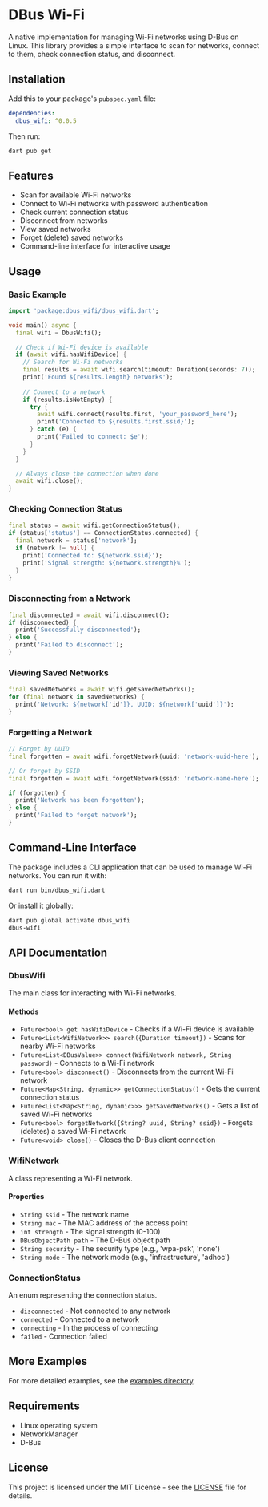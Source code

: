 # DBus Wi-Fi

A native implementation for managing Wi-Fi networks using D-Bus on Linux. This library provides a simple interface to scan for networks, connect to them, check connection status, and disconnect.

## Installation

Add this to your package's `pubspec.yaml` file:

```yaml
dependencies:
  dbus_wifi: ^0.0.5
```

Then run:

```bash
dart pub get
```

## Features

- Scan for available Wi-Fi networks
- Connect to Wi-Fi networks with password authentication
- Check current connection status
- Disconnect from networks
- View saved networks
- Forget (delete) saved networks
- Command-line interface for interactive usage

## Usage

### Basic Example

```dart
import 'package:dbus_wifi/dbus_wifi.dart';

void main() async {
  final wifi = DbusWifi();

  // Check if Wi-Fi device is available
  if (await wifi.hasWifiDevice) {
    // Search for Wi-Fi networks
    final results = await wifi.search(timeout: Duration(seconds: 7));
    print('Found ${results.length} networks');
    
    // Connect to a network
    if (results.isNotEmpty) {
      try {
        await wifi.connect(results.first, 'your_password_here');
        print('Connected to ${results.first.ssid}');
      } catch (e) {
        print('Failed to connect: $e');
      }
    }
  }

  // Always close the connection when done
  await wifi.close();
}
```

### Checking Connection Status

```dart
final status = await wifi.getConnectionStatus();
if (status['status'] == ConnectionStatus.connected) {
  final network = status['network'];
  if (network != null) {
    print('Connected to: ${network.ssid}');
    print('Signal strength: ${network.strength}%');
  }
}
```

### Disconnecting from a Network

```dart
final disconnected = await wifi.disconnect();
if (disconnected) {
  print('Successfully disconnected');
} else {
  print('Failed to disconnect');
}
```

### Viewing Saved Networks

```dart
final savedNetworks = await wifi.getSavedNetworks();
for (final network in savedNetworks) {
  print('Network: ${network['id']}, UUID: ${network['uuid']}');
}
```

### Forgetting a Network

```dart
// Forget by UUID
final forgotten = await wifi.forgetNetwork(uuid: 'network-uuid-here');

// Or forget by SSID
final forgotten = await wifi.forgetNetwork(ssid: 'network-name-here');

if (forgotten) {
  print('Network has been forgotten');
} else {
  print('Failed to forget network');
}
```

## Command-Line Interface

The package includes a CLI application that can be used to manage Wi-Fi networks. You can run it with:

```bash
dart run bin/dbus_wifi.dart
```

Or install it globally:

```bash
dart pub global activate dbus_wifi
dbus-wifi
```

## API Documentation

### DbusWifi

The main class for interacting with Wi-Fi networks.

#### Methods

- `Future<bool> get hasWifiDevice` - Checks if a Wi-Fi device is available
- `Future<List<WifiNetwork>> search({Duration timeout})` - Scans for nearby Wi-Fi networks
- `Future<List<DBusValue>> connect(WifiNetwork network, String password)` - Connects to a Wi-Fi network
- `Future<bool> disconnect()` - Disconnects from the current Wi-Fi network
- `Future<Map<String, dynamic>> getConnectionStatus()` - Gets the current connection status
- `Future<List<Map<String, dynamic>>> getSavedNetworks()` - Gets a list of saved Wi-Fi networks
- `Future<bool> forgetNetwork({String? uuid, String? ssid})` - Forgets (deletes) a saved Wi-Fi network
- `Future<void> close()` - Closes the D-Bus client connection

### WifiNetwork

A class representing a Wi-Fi network.

#### Properties

- `String ssid` - The network name
- `String mac` - The MAC address of the access point
- `int strength` - The signal strength (0-100)
- `DBusObjectPath path` - The D-Bus object path
- `String security` - The security type (e.g., 'wpa-psk', 'none')
- `String mode` - The network mode (e.g., 'infrastructure', 'adhoc')

### ConnectionStatus

An enum representing the connection status.

- `disconnected` - Not connected to any network
- `connected` - Connected to a network
- `connecting` - In the process of connecting
- `failed` - Connection failed

## More Examples

For more detailed examples, see the [examples directory](https://github.com/akshaybabloo/dbus_wifi/tree/main/example).

## Requirements

- Linux operating system
- NetworkManager
- D-Bus

## License

This project is licensed under the MIT License - see the [LICENSE](LICENSE) file for details.

